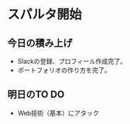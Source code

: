 # スパルタ開始  

## 今日の積み上げ
  - Slackの登録、プロフィール作成完了。 
  - ポートフォリオの作り方を完了。  

## 明日のTO DO 
  - Web技術（基本）にアタック
